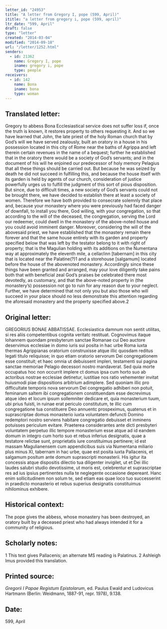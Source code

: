 ```yaml
---
letter_id: "24953"
title: "A letter from Gregory I, pope (599, April)"
ititle: "a letter from gregory i, pope (599, april)"
ltr_date: "599, April"
draft: false
type: "letter"
created: "2014-03-04"
modified: "2014-09-18"
url: "/letter/1252.html"
senders:
  - id: 21362
    name: Gregory I, pope
    iname: gregory i, pope
    type: people
receivers:
  - id: 142
    name: Bona
    iname: bona
    type: woman
---
```

<h2> Translated letter:</h2>Gregory to abbess Bona
Ecclesiastical service does not suffer loss if, once the truth is known, it restores property to others requesting it.  And so we have learned that John, the late priest of the holy Roman church that by God’s will we have served zealously, built an oratory in a house in his possession located in this city of Rome near the baths of Agrippa and left therein certain revenues in the name of a bequest; further he established that in the oratory there would be a society of God’s servants; and in the document of his will he enjoined our predecessor of holy memory Pelagius that all these things should be carried out.  But because he was seized by death he did not succeed in fulfilling this, and because the house itself with its garden is held by agents of our church, consideration of justice powerfully urges us to fulfill the judgment of this sort of pious disposition.  But since, due to difficult times, a new society of God’s servants could not be brought there, we have decided to establish there at least a society of women.  Therefore we have both provided to consecrate solemnly that place and, because your monastery where you were previously had faced danger of downfall, to install you there, God willing, with your congregation, so that according to the will of the deceased, the congregation, serving the Lord our redeemer, could dwell in the monastery of the above-noted house and you could avoid imminent danger.  Moreover, considering the will of the abovesaid priest, we have established that the monastery remain there forever and that the same house entirely with its garden and property specified below that was left by the testator belong to it with right of property; that is the Magulian holding with its additions on the Numentana way at approximately the eleventh mile, a cellar/inn [tabernam] in this city that is located near the Palatine(?)1 and a storehouse [salgamum] located before the house of the abovenoted monastery.  Accordingly since these things have been granted and arranged, may your love diligently take pains both that with beneficial zeal God’s praises be celebrated there most devotedly, as customary, and that the above-noted property in (the monastery’s) possession not go to ruin for any reason due to your neglect.  Further, we have determined that not only you but also those who will succeed in your place should no less demonstrate this attention regarding the aforesaid monastery and the property specified above.2
<h2 class="mt-4"> Original letter:</h2>GREGORIUS BONAE ABBATISSAE.
Ecclesiastica damnum non sentit utilitas, si res aliis competentibus cognita veritatc restituat. Cognovimus itaque Iohannem quondam presbyterum sanctae Romanae cui Deo auctore deservimus ecclesiae in domo iuris sui posita in hac urbe Roma iuxta thermas Agrippianas oratorium construxisse atque  illic quosdam reditus legati titulo reliquisse; in quo etiam oratorio servorum Dei congregationem esse constituit; et haec omnia ut debuissent impleri, testamenti sui pagina sanctae memoriae Pelagio decessori nostro mandaverat. Sed quia morte occupatus hoc non occurrit implere ct domus ipsa cum horto suo ab actoribus nostrae ecclesiae detinetur, iustitiae nos ratio vehementer invitat huiusmodi piae dispositions arbitrium adimplere. Sed quoniam illic pro difficultate temporis nova servorum Dei congregatio adhiberi non potuit, feminarum saltem ibi congregationem constituendam esse decrevimus atque ideo et locum ipsum sollemniter dedicare et, quia monasterium tuum, ubi prius fuisti, in ruinae erat periculo constitutum, te illic cum congregatione tua constituere Deo annuentc prospeximus, quatenus et in suprascriptae domus monasterio iuxta voluntatem defuncti Domino redemptori nostro serviens habitare congregatio debuisset et inminens potuisses  periculum evitare. Praeterea considerantes ante dicti presbyteri voluntatem perpetuo illic tempore monasterium esse atque ad id eandem domum in integro cum horto suo et rebus inferius designatis, quae a testatore relictae sunt, proprietatis iure constituimus pertinere; id est massam Magulianensem cum appendicibus suis via Numentana miliario plus minus XI, tabernam in hac urbe, quae est posita iuxta Pallacenis, et salgamum positum ante domum suprascripti  monasterii. His igitur ita concessis atque dispositis dilectio tua diligenter invigilet, ut et Dei illic laudes salubri studio devotissime, ut moris est, celebrentur et suprascriptae res ad ius ipsius pertinentes nulla te neglegente occasione depereant.  Hanc enim sollicitudinem non solum te, sed etiam eas quae loco tuo successerint in praedicto monasterio et rebus superius designatis constituimus nihilominus exhibere.
<h2 class="mt-4"> Historical context:</h2>The pope gives the abbess, whose monastery has been destroyed, an oratory built by a deceased priest who had always intended it for a community of religious.
<h2 class="mt-4"> Scholarly notes:</h2>1 This text gives Pallacenis; an alternate MS reading is Palatinus.
2 Ashleigh Imus provided this translation.
<h2 class="mt-4"> Printed source:</h2><p><em>Gregorii I Papae Registum Epistolarum</em>, ed. Paulus Ewald and Ludovicus Hartmann (Berlin: Weidmann, 1887-91, repr. 1978), 9.138.</p><h2 class="mt-4"> Date:</h2>599, April